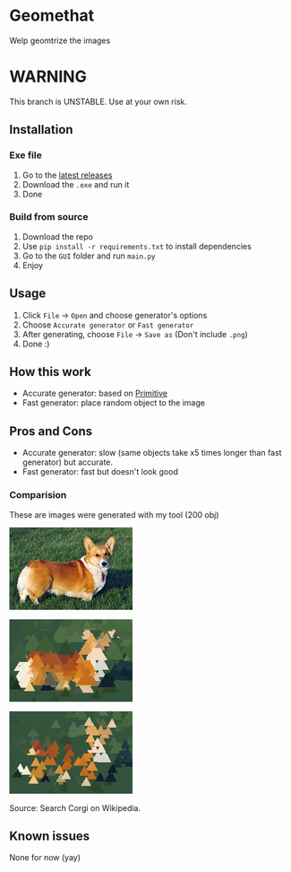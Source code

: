 # Geomethat
Welp geomtrize the images
# WARNING
This branch is UNSTABLE. Use at your own risk.
## Installation
### Exe file
1. Go to the [latest releases](https://github.com/Brain-Flooder/Geomethat/releases/latest)
2. Download the `.exe` and run it
3. Done
### Build from source
1. Download the repo
2. Use `pip install -r requirements.txt` to install dependencies
3. Go to the `GUI` folder and run `main.py`
4. Enjoy
## Usage
1. Click `File` -> `Open` and choose generator's options
2. Choose `Accurate generator` or `Fast generator`
3. After generating, choose `File` -> `Save as` (Don't include `.png`)
4. Done :)
## How this work
- Accurate generator: based on [Primitive](https://github.com/fogleman/primitive)
- Fast generator: place random object to the image
## Pros and Cons
- Accurate generator: slow (same objects take x5 times longer than fast generator) but accurate.
- Fast generator: fast but doesn't look good
### Comparision
These are images were generated with my tool (200 obj)

![Original](https://github.com/Brain-Flooder/Geomethat/blob/main/example/old_img.jpg?raw=true)

![Accurate gen](https://github.com/Brain-Flooder/Geomethat/blob/main/example/accurate.png?raw=true)

![Fast gen](https://github.com/Brain-Flooder/Geomethat/blob/main/example/fast.png?raw=true)

Source: Search Corgi on Wikipedia.
## Known issues
None for now (yay)
